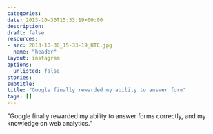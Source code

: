 ```yaml
---
categories:
date: 2013-10-30T15:33:19+00:00
description:
draft: false
resources:
- src: 2013-10-30_15-33-19_UTC.jpg
  name: "header"
layout: instagram
options:
  unlisted: false
stories:
subtitle:
title: "Google finally rewarded my ability to answer form"
tags: []
---
```


"Google finally rewarded my ability to answer forms correctly, and my knowledge on web analytics."
